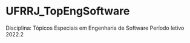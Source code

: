 # UFRRJ_TopEngSoftware

Disciplina: Tópicos Especiais em Engenharia de Software
Período letivo 2022.2 